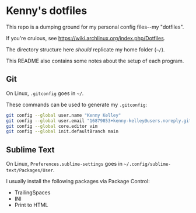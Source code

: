 # Kenny's dotfiles
This repo is a dumping ground for my personal config files--my "dotfiles".

If you're cruious, see https://wiki.archlinux.org/index.php/Dotfiles.

The directory structure here *should* replicate my home folder (`~/`).

This README also contains some notes about the setup of each program.

## Git
On Linux, `.gitconfig` goes in `~/`.

These commands can be used to generate my `.gitconfig`:
```bash
git config --global user.name "Kenny Kelley"
git config --global user.email "16879853+kenny-kelley@users.noreply.github.com"
git config --global core.editor vim
git config --global init.defaultBranch main
```

## Sublime Text
On Linux, `Preferences.sublime-settings` goes in `~/.config/sublime-text/Packages/User`.

I usually install the following packages via Package Control:
- TrailingSpaces
- INI
- Print to HTML
